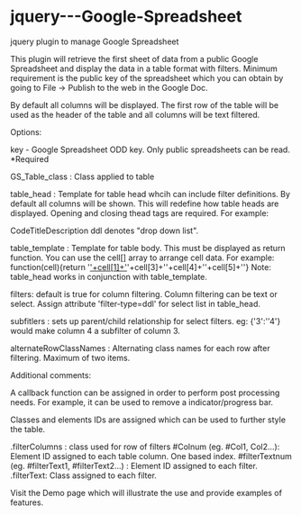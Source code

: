 jquery---Google-Spreadsheet
===========================

jquery plugin to manage Google Spreadsheet 

This plugin will retrieve the first sheet of data from a public Google Spreadsheet and display the data in a table format with filters. 
Minimum requirement is the public key of the spreadsheet which you can obtain by going to File -> Publish to the web in the Google Doc.



By default all columns will be displayed. The first row of the table will be used as the header of the table and all columns will be text filtered.


Options:

key - Google Spreadsheet ODD key. Only public spreadsheets can be read. *Required

GS_Table_class :  Class applied to table

table_head :	Template for table head whcih can include filter definitions. By default all columns will be shown. This will redefine how table heads are displayed. Opening and closing thead tags are required. For example:
<thead><tr><th filter-type="ddl">Code</th><th >Title</th><th filter-type="ddl">Description</th></tr></thead>
ddl denotes "drop down list".


table_template :	Template for table body. This must be displayed as return function. You can use the cell[] array to arrange cell data. For example:
function(cell){return '<tr><td><a target="_new" href="'+cell[2]+'">'+cell[1]+'</a></td><td>'+cell[3]+'</td><td>'+cell[4]+'</td><td>'+cell[5]+'</td></tr>'}
Note: table_head works in conjunction with table_template.


filters: default is true for column filtering. Column filtering can be text or select. Assign attribute 'filter-type=ddl' for select list in table_head.

subfitlers : sets up parent/child relationship for select filters. eg: {'3':''4'} would make column 4 a subfilter of column 3.

alternateRowClassNames :	Alternating class names for each row after filtering. Maximum of two items.



Additional comments:

A callback function can be assigned in order to perform post processing needs. For example, it can be used to remove a indicator/progress bar.

Classes and elements IDs are assigned which can be used to further style the table.


.filterColumns : class used for row of filters
#Colnum (eg. #Col1, Col2...): Element ID assigned to each table column. One based index.
#filterTextnum (eg. #filterText1, #filterText2...)	: Element ID assigned to each filter.
.filterText: Class assigned to each filter.

Visit the Demo page which will illustrate the use and provide examples of features.

